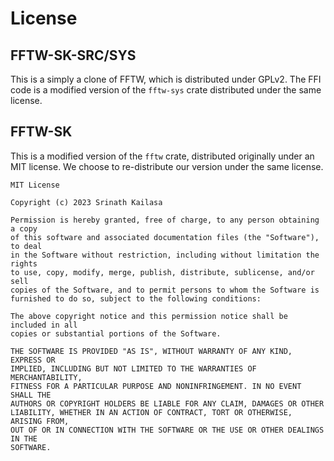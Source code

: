 # License

## FFTW-SK-SRC/SYS

This is a simply a clone of FFTW, which is distributed under GPLv2. The FFI code is a modified version of the `fftw-sys` crate distributed under the same license.

## FFTW-SK

This is a modified version of the `fftw` crate, distributed originally under an MIT license. We choose to re-distribute our version under the same license.

```
MIT License

Copyright (c) 2023 Srinath Kailasa 

Permission is hereby granted, free of charge, to any person obtaining a copy
of this software and associated documentation files (the "Software"), to deal
in the Software without restriction, including without limitation the rights
to use, copy, modify, merge, publish, distribute, sublicense, and/or sell
copies of the Software, and to permit persons to whom the Software is
furnished to do so, subject to the following conditions:

The above copyright notice and this permission notice shall be included in all
copies or substantial portions of the Software.

THE SOFTWARE IS PROVIDED "AS IS", WITHOUT WARRANTY OF ANY KIND, EXPRESS OR
IMPLIED, INCLUDING BUT NOT LIMITED TO THE WARRANTIES OF MERCHANTABILITY,
FITNESS FOR A PARTICULAR PURPOSE AND NONINFRINGEMENT. IN NO EVENT SHALL THE
AUTHORS OR COPYRIGHT HOLDERS BE LIABLE FOR ANY CLAIM, DAMAGES OR OTHER
LIABILITY, WHETHER IN AN ACTION OF CONTRACT, TORT OR OTHERWISE, ARISING FROM,
OUT OF OR IN CONNECTION WITH THE SOFTWARE OR THE USE OR OTHER DEALINGS IN THE
SOFTWARE.
```
